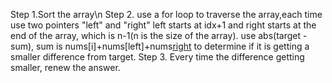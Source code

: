 Step 1.Sort the array\n
Step 2. use a for loop to traverse the array,each time use two pointers "left" and "right"
left starts at idx+1 and right starts at the end of the array, which is n-1(n is the size of the array).
use abs(target - sum), sum is nums[i]+nums[left]+nums[right](3Sum) to determine if it is getting a smaller difference from target.
Step 3. Every time the difference getting smaller, renew the answer.
